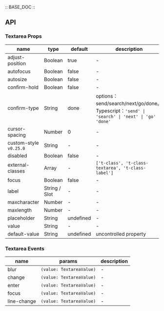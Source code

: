 :: BASE_DOC ::

## API
### Textarea Props

name | type | default | description | required
-- | -- | -- | -- | --
adjust-position | Boolean | true | \- | N
autofocus | Boolean | false | \- | N
autosize | Boolean | false | \- | N
confirm-hold | Boolean | false | \- | N
confirm-type | String | done | options：send/search/next/go/done。Typescript：`'send' \| 'search' \| 'next' \| 'go' \| 'done'` | N
cursor-spacing | Number | 0 | \- | N
custom-style `v0.25.0` | String | - | \- | N
disabled | Boolean | false | \- | N
external-classes | Array | - | `['t-class', 't-class-textarea', 't-class-label']` | N
focus | Boolean | false | \- | N
label | String / Slot | - | \- | N
maxcharacter | Number | - | \- | N
maxlength | Number | - | \- | N
placeholder | String | undefined | \- | N
value | String | - | \- | N
default-value | String | undefined | uncontrolled property | N

### Textarea Events

name | params | description
-- | -- | --
blur | `(value: TextareaValue)` | \-
change | `(value: TextareaValue)` | \-
enter | `(value: TextareaValue)` | \-
focus | `(value: TextareaValue)` | \-
line-change | `(value: TextareaValue)` | \-
